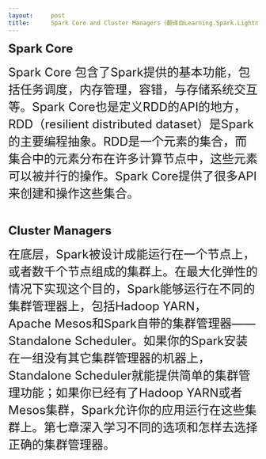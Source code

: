 ```yaml
---
layout:     post
title:      Spark Core and Cluster Managers（翻译自Learning.Spark.Lightning-Fast.Big.Data.Analysis）
---
```

<div id="article_content" class="article_content clearfix csdn-tracking-statistics" data-pid="blog" data-mod="popu_307" data-dsm="post">
								            <link rel="stylesheet" href="https://csdnimg.cn/release/phoenix/template/css/ck_htmledit_views-f76675cdea.css">
						<div class="htmledit_views" id="content_views">
                
<p><strong><span style="font-size:24px;">Spark Core</span></strong></p>
<p><span style="font-size:24px;">Spark Core 包含了Spark提供的基本功能，包括任务调度，内存管理，容错，与存储系统交互等。<span style="font-size:24px;">Spark Core</span>也是定义RDD的API的地方，RDD（resilient distributed dataset）是Spark的主要编程抽象。RDD是一个元素的集合，而集合中的元素分布在许多计算节点中，这些元素可以被并行的操作。Spark Core提供了很多API来创建和操作这些集合。</span></p>
<p><br></p>
<p><strong><span style="font-size:24px;">Cluster Managers</span></strong></p>
<p><span style="font-size:24px;">在底层，Spark被设计成能运行在一个节点上，或者数千个节点组成的集群上。在最大化弹性的情况下实现这个目的，Spark能够运行在不同的集群管理器上，包括Hadoop YARN，Apache Mesos和Spark自带的集群管理器——Standalone Scheduler。如果你的Spark安装在一组没有其它集群管理器的机器上，<span style="font-size:24px;">Standalone Scheduler</span>就能提供简单的集群管理功能；如果你已经有了<span style="font-size:24px;">Hadoop YARN或者Mesos集群，Spark允许你的应用运行在这些集群上。第七章深入学习不同的选项和怎样去选择正确的集群管理器。</span><br></span></p>
            </div>
                </div>